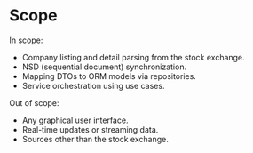 # Scope

In scope:

- Company listing and detail parsing from the stock exchange.
- NSD (sequential document) synchronization.
- Mapping DTOs to ORM models via repositories.
- Service orchestration using use cases.

Out of scope:

- Any graphical user interface.
- Real-time updates or streaming data.
- Sources other than the stock exchange.
